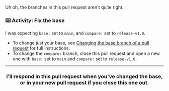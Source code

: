 Uh oh, the branches in this pull request aren't quite right.

### :keyboard: Activity: Fix the base

I was expecting `base:` set to `main`, and `compare:` set to `release-v1.0`.

- To change just your base, see [Changing the base branch of a pull request](https://help.github.com/articles/changing-the-base-branch-of-a-pull-request/) for full instructions. 
- To change the `compare:` branch, close this pull request and open a new one with `base:` set to `main` and `compare:` set to `release-v1.0`.

<hr>
<h3 align="center">I'll respond in this pull request when you've changed the base, or in your new pull request if you close this one out.</h3>
